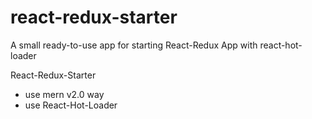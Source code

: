 # react-redux-starter
A small ready-to-use app for starting React-Redux App with react-hot-loader

React-Redux-Starter

- use mern v2.0 way
- use React-Hot-Loader
